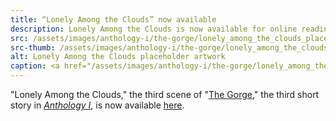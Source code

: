 ```yaml
---
title: “Lonely Among the Clouds” now available
description: Lonely Among the Clouds is now available for online reading
src: /assets/images/anthology-i/the-gorge/lonely_among_the_clouds_placeholder_med.jpg
src-thumb: /assets/images/anthology-i/the-gorge/lonely_among_the_clouds_placeholder_small.jpg
alt: Lonely Among the Clouds placeholder artwork
caption: <a href="/assets/images/anthology-i/the-gorge/lonely_among_the_clouds_placeholder.jpg" target="_blank">A.I. placeholder artwork</a> generated using <a href="https://creator.nightcafe.studio/creation/ojZMUd4DB8B6Fxn2ektm" target="_blank">NightCafe Stable Diffusion XL v1.0</a> — <a href="https://creativecommons.org/publicdomain/zero/1.0/" target="_blank">CC0 1.0</a>
---
```


"Lonely Among the Clouds," the third scene of "[The Gorge](/anthology-i/the-gorge/)," the third short story in *[Anthology I](/anthology-i/)*, is now available [here](/anthology-i/the-gorge/lonely-among-the-clouds/).